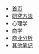 
* [首页](README.md)
* [研究方法](/研究方法/1、调查方法.md)
* 心理学
* 商学
* [商业分析](商业分析/1、信息处理.md)
* [其他笔记](/其他笔记/markdown.md)

<!-- * [心理学](心理学/README.md)
* [商学](商学/README.md)
* [商业分析](商业分析/1、信息处理.md) -->


